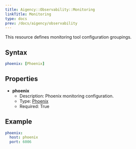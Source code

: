 ```yaml
---
title: Aigency::Observability::Monitoring
linkTitle: Monitoring
type: docs
prev: /docs/aigency/observability
---
```


This resource defines monitoring tool configuration groupings.

## Syntax
```yaml
phoenix: [Phoenix]
```

## Properties
- **phoenix**
  - Description: Phoenix monitoring configuration.
  - Type: [Phoenix](/docs/aigency/observability/monitoring/phoenix/)
  - Required: True

## Example
```yaml
phoenix:
  host: phoenix
  port: 6006
```
